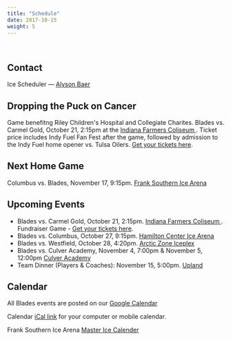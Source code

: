 ```yaml
---
title: "Schedule"
date: 2017-10-15
weight: 5
---
```


<div class="sponsorcontainer">
  <a id="schedule-a1" href="#"><img id="schedule-s1" class="image sponsor"></a>
  <a id="schedule-a2" href="#"><img id="schedule-s2" class="image sponsor"></a>
</div>

Contact
-------
Ice Scheduler &mdash; [Alyson Baer <span class="icon fa-envelope-o"></span>][alyson]

Dropping the Puck on Cancer
---------------------------
Game benefitng Riley Children's Hospital and Collegiate
Charites. Blades vs. Carmel Gold, October 21, 2:15pm at the [Indiana Farmers
Coliseum <span class="icon fa-map-marker"></span>][coliseum]. Ticket
price includes Indy Fuel Fan Fest after the game, followed by
admission to the Indy Fuel home opener vs. Tulsa Oilers. [Get your
tickets here][dtptix].

Next Home Game
--------------
Columbus vs. Blades, November 17, 9:15pm. [Frank
Southern Ice Arena <span class="icon fa-map-marker"></span>][frank]

Upcoming Events
---------------
* Blades vs. Carmel Gold, October 21, 2:15pm. [Indiana Farmers Coliseum <span class="icon fa-map-marker"></span>][coliseum]. Fundraiser Game - [Get your tickets here][dtptix].
* Blades vs. Columbus, October 27, 9:15pm. [Hamilton Center Ice Arena <span class="icon fa-map-marker"></span>][hamilton]
* Blades vs. Westfield, October 28, 4:20pm. [Arctic Zone Iceplex <span class="icon fa-map-marker"></span>][arcticzone]
* Blades vs. Culver Academy, November 4, 7:00pm & November 5, 12:00pm [Culver Academy <span class="icon fa-map-marker"></span>][culver]
* Team Dinner (Players & Coaches): November 15, 5:00pm. [Upland <span class="icon fa-map-marker"></span>][upland]

[upland]: https://maps.google.com/maps?hl=en&q=Upland%20Brewing%20Co%2C%20350%20W%2011th%20St%2C%20Bloomington%2C%20IN%2047404%2C%20USA

Calendar
--------
All Blades events are posted on our [Google Calendar <span class="icon fa-calendar"></span>][cal]

Calendar [iCal link][ical] for your computer or mobile calendar.

Frank Southern Ice Arena [Master Ice Calender <span class="icon fa-calendar"></span>][fcal]

[alyson]: mailto:alysonebaer@gmail.com
[cal]: https://calendar.google.com/calendar/embed?src=epsc9ra4unbaelg6bns4r4ifro%40group.calendar.google.com&ctz=America/New_York
[culver]: https://maps.google.com/maps?hl=en&q=Culver%20Academies%2C%201300%20Academy%20Rd%2C%20Culver%2C%20IN%2046511%2C%20USA
[fcal]: https://calendar.google.com/calendar/embed?src=bloomington.in.gov_atmpkke40ioc9pu4be5khq28lg@group.calendar.google.com&ctz=America/New_York
[ical]: https://calendar.google.com/calendar/ical/epsc9ra4unbaelg6bns4r4ifro%40group.calendar.google.com/public/basic.ics
[frank]: https://www.google.com/maps/place/2100+S+Henderson+St,+Bloomington,+IN+47401/@39.1412293,-86.529133,17z/data=!3m1!4b1!4m5!3m4!1s0x886c66590dd701f1:0x2c4224b76654f9a2!8m2!3d39.1412252!4d-86.526939
[fuel]: https://maps.google.com/maps?hl=en&q=Fuel%20Tank%20at%20Fishers%2C%209022%20E%20126th%20St%2C%20Fishers%2C%20IN%2046038%2C%20USA
[coliseum]: https://www.google.com/maps/place/Indiana+Farmers+Coliseum/@39.8276805,-86.1371959,17z/data=!3m1!4b1!4m5!3m4!1s0x886b51783899e365:0xc4b58965029cc570!8m2!3d39.8276805!4d-86.1350072
[hamilton]: https://maps.google.com/maps?hl=en&q=Hamilton%20Center%20Ice%20Arena%2C%202501%20Lincoln%20Park%20Dr%2C%20Columbus%2C%20IN%2047201%2C%20USA
[arcticzone]: https://maps.google.com/maps?hl=en&q=Arctic%20Zone%20Iceplex%2C%2016616%20Southpark%20Dr%2C%20Westfield%2C%20IN%2046074%2C%20USA
[dtptix]: https://fuel.isportstix.com/order/group/CCOct21/